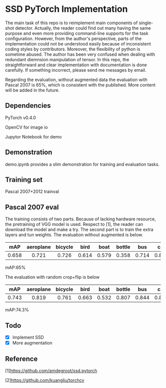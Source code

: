 # SSD PyTorch Implementation
The main task of this repo is to reimplement main components of single-shot detector. Actually, the reader could find out many having the same purpose and even more providing command-line supports for the task configuration. However, from the author's perspective, parts of the implementation could not be understood easily because of inconsistent coding styles by contributors. Moreover, the flexibility of python is sometime abused. The author has been very confused when dealing with redundant diemnsion manipulation of tensor. In this repo, the straightforward and clear implementation with documentation is done carefully. If something incorrect, please send me messages by email.

Regarding the evaluation, without augmented data the evaluation with Pascal 2007 is 65%, which is consistent with the published. More content will be added in the future.

## Dependencies
PyTorch v0.4.0 

OpenCV for image io

Jupytor Notebook for demo

## Demonstration
demo.ipynb provides a slim demonstration for training and evaluation tasks. 

## Training set
Pascal 2007+2012 trainval

## Pascal 2007 eval
The training consists of two parts. Because of lacking hardware resource, the pretraining of VGG model is used. Respect to [1], the reader can download the model and make a try. The second part is to train the extra layers and tun weights. The evaluation without augmented is below.

|mAP|aeroplane|bicycle|bird|boat|bottle|bus|car|cat|chair|cow|diningtable|dog|horse|motorbike|person|pottedplant|sheep|sofa|train|tvmonitor|
|--|:--:|:--:|:--:|:--:|:--:|:--:|:--:|:--:|:--:|:--:|:--:|:--:|:--:|:--:|:--:|:--:|:--:|:--:|:--:|:--:|
|0.658|0.721|0.726|0.614|0.579|0.358|0.714|0.805|0.798|0.495|0.635|0.617|0.734|0.758|0.737|0.786 |0.446|0.599|0.626|0.776|0.634|

mAP:65%

The evaluation with random crop+flip is below

|mAP|aeroplane|bicycle|bird|boat|bottle|bus|car|cat|chair|cow|diningtable|dog|horse|motorbike|person|pottedplant|sheep|sofa|train|tvmonitor|
|--|:--:|:--:|:--:|:--:|:--:|:--:|:--:|:--:|:--:|:--:|:--:|:--:|:--:|:--:|:--:|:--:|:--:|:--:|:--:|:--:|
|0.743|0.819|0.761|0.663|0.532|0.807|0.844|0.861|0.798|0.544|0.725|0.688|0.817|0.817|0.811|0.821 |0.575|0.72|0.693|0.842|0.712|

mAP:74.3%

## Todo
- [x] Implement SSD
- [x] More augmentation
 
## Reference
[1]https://github.com/amdegroot/ssd.pytorch

[2]https://github.com/kuangliu/torchcv
